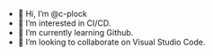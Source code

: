 - 👋 Hi, I’m @c-plock
- 👀 I’m interested in CI/CD.
- 🌱 I’m currently learning Github.
- 💞️ I’m looking to collaborate on Visual Studio Code.

<!---
c-plock/c-plock is a ✨ special ✨ repository because its `README.md` (this file) appears on your GitHub profile.
You can click the Preview link to take a look at your changes.
--->
